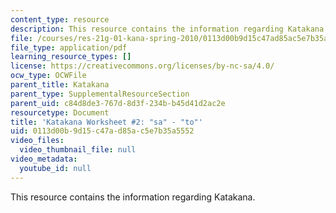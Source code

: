 ```yaml
---
content_type: resource
description: This resource contains the information regarding Katakana.
file: /courses/res-21g-01-kana-spring-2010/0113d00b9d15c47ad85ac5e7b35a5552_MITRES_21G_01S10_k2.pdf
file_type: application/pdf
learning_resource_types: []
license: https://creativecommons.org/licenses/by-nc-sa/4.0/
ocw_type: OCWFile
parent_title: Katakana
parent_type: SupplementalResourceSection
parent_uid: c84d8de3-767d-8d3f-234b-b45d41d2ac2e
resourcetype: Document
title: 'Katakana Worksheet #2: "sa" - "to"'
uid: 0113d00b-9d15-c47a-d85a-c5e7b35a5552
video_files:
  video_thumbnail_file: null
video_metadata:
  youtube_id: null
---
```

This resource contains the information regarding Katakana.